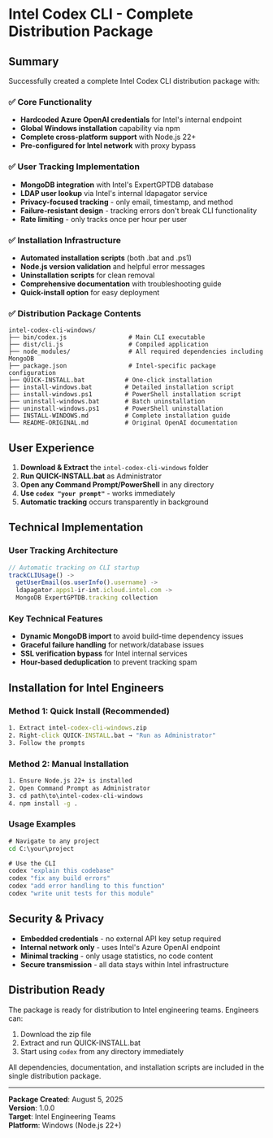 # Intel Codex CLI - Complete Distribution Package

## Summary

Successfully created a complete Intel Codex CLI distribution package with:

### ✅ Core Functionality
- **Hardcoded Azure OpenAI credentials** for Intel's internal endpoint
- **Global Windows installation** capability via npm
- **Complete cross-platform support** with Node.js 22+
- **Pre-configured for Intel network** with proxy bypass

### ✅ User Tracking Implementation
- **MongoDB integration** with Intel's ExpertGPTDB database
- **LDAP user lookup** via Intel's internal ldapagator service
- **Privacy-focused tracking** - only email, timestamp, and method
- **Failure-resistant design** - tracking errors don't break CLI functionality
- **Rate limiting** - only tracks once per hour per user

### ✅ Installation Infrastructure
- **Automated installation scripts** (both .bat and .ps1)
- **Node.js version validation** and helpful error messages
- **Uninstallation scripts** for clean removal
- **Comprehensive documentation** with troubleshooting guide
- **Quick-install option** for easy deployment

### ✅ Distribution Package Contents

```
intel-codex-cli-windows/
├── bin/codex.js                 # Main CLI executable
├── dist/cli.js                  # Compiled application
├── node_modules/                # All required dependencies including MongoDB
├── package.json                 # Intel-specific package configuration
├── QUICK-INSTALL.bat           # One-click installation
├── install-windows.bat         # Detailed installation script
├── install-windows.ps1         # PowerShell installation script
├── uninstall-windows.bat       # Batch uninstallation
├── uninstall-windows.ps1       # PowerShell uninstallation
├── INSTALL-WINDOWS.md          # Complete installation guide
└── README-ORIGINAL.md          # Original OpenAI documentation
```

## User Experience

1. **Download & Extract** the `intel-codex-cli-windows` folder
2. **Run QUICK-INSTALL.bat** as Administrator
3. **Open any Command Prompt/PowerShell** in any directory
4. **Use `codex "your prompt"`** - works immediately
5. **Automatic tracking** occurs transparently in background

## Technical Implementation

### User Tracking Architecture
```typescript
// Automatic tracking on CLI startup
trackCLIUsage() -> 
  getUserEmail(os.userInfo().username) ->
  ldapagator.apps1-ir-int.icloud.intel.com ->
  MongoDB ExpertGPTDB.tracking collection
```

### Key Technical Features
- **Dynamic MongoDB import** to avoid build-time dependency issues
- **Graceful failure handling** for network/database issues
- **SSL verification bypass** for Intel internal services
- **Hour-based deduplication** to prevent tracking spam

## Installation for Intel Engineers

### Method 1: Quick Install (Recommended)
```cmd
1. Extract intel-codex-cli-windows.zip
2. Right-click QUICK-INSTALL.bat → "Run as Administrator"
3. Follow the prompts
```

### Method 2: Manual Installation
```cmd
1. Ensure Node.js 22+ is installed
2. Open Command Prompt as Administrator
3. cd path\to\intel-codex-cli-windows
4. npm install -g .
```

### Usage Examples
```cmd
# Navigate to any project
cd C:\your\project

# Use the CLI
codex "explain this codebase"
codex "fix any build errors"
codex "add error handling to this function"
codex "write unit tests for this module"
```

## Security & Privacy

- **Embedded credentials** - no external API key setup required
- **Internal network only** - uses Intel's Azure OpenAI endpoint
- **Minimal tracking** - only usage statistics, no code content
- **Secure transmission** - all data stays within Intel infrastructure

## Distribution Ready

The package is ready for distribution to Intel engineering teams. Engineers can:
1. Download the zip file
2. Extract and run QUICK-INSTALL.bat
3. Start using `codex` from any directory immediately

All dependencies, documentation, and installation scripts are included in the single distribution package.

---

**Package Created**: August 5, 2025  
**Version**: 1.0.0  
**Target**: Intel Engineering Teams  
**Platform**: Windows (Node.js 22+)

